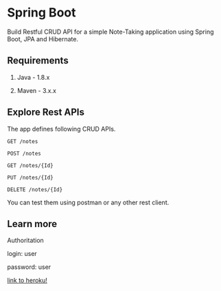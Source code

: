 # Spring Boot

Build Restful CRUD API for a simple Note-Taking application using Spring Boot, JPA and Hibernate.

## Requirements

1. Java - 1.8.x

2. Maven - 3.x.x

## Explore Rest APIs

The app defines following CRUD APIs.

    GET /notes
    
    POST /notes
    
    GET /notes/{Id}
    
    PUT /notes/{Id}
    
    DELETE /notes/{Id}

You can test them using postman or any other rest client.

## Learn more
Authoritation

login: user

password: user

[link to heroku!](https://floating-cliffs-68088.herokuapp.com)
